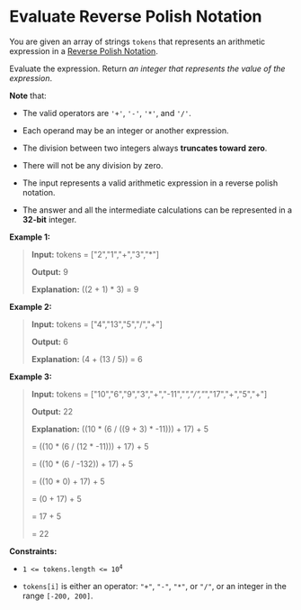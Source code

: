 # Evaluate Reverse Polish Notation

You are given an array of strings <code>tokens</code> that represents an arithmetic expression in a <a href="http://en.wikipedia.org/wiki/Reverse_Polish_notation" target="_blank">Reverse Polish Notation</a>.

Evaluate the expression. Return *an integer that represents the value of the expression*.

**Note** that:

- The valid operators are <code>'+'</code>, <code>'-'</code>, <code>'*'</code>, and <code>'/'</code>.

- Each operand may be an integer or another expression.

- The division between two integers always **truncates toward zero**.

- There will not be any division by zero.

- The input represents a valid arithmetic expression in a reverse polish notation.

- The answer and all the intermediate calculations can be represented in a **32-bit** integer.


**Example 1:**
>
> **Input:** tokens = ["2","1","+","3","*"]
>
> **Output:** 9
>
> **Explanation:** ((2 + 1) * 3) = 9

**Example 2:**
>
> **Input:** tokens = ["4","13","5","/","+"]
>
> **Output:** 6
>
> **Explanation:** (4 + (13 / 5)) = 6

**Example 3:**
>
> **Input:** tokens = ["10","6","9","3","+","-11","*","/","*","17","+","5","+"]
>
> **Output:** 22
>
> **Explanation:** ((10 * (6 / ((9 + 3) * -11))) + 17) + 5
>
> = ((10 * (6 / (12 * -11))) + 17) + 5
>
> = ((10 * (6 / -132)) + 17) + 5
>
> = ((10 * 0) + 17) + 5
>
> = (0 + 17) + 5
>
> = 17 + 5
>
> = 22


**Constraints:**

- <code>1 &lt;= tokens.length &lt;= 10<sup>4</sup></code>

- <code>tokens[i]</code> is either an operator: <code>"+"</code>, <code>"-"</code>, <code>"*"</code>, or <code>"/"</code>, or an integer in the range <code>[-200, 200]</code>.
